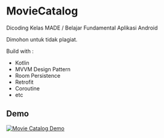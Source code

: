 # MovieCatalog
Dicoding Kelas MADE / Belajar Fundamental Aplikasi Android

Dimohon untuk tidak plagiat.

Build with :
- Kotlin
- MVVM Design Pattern
- Room Persistence
- Retrofit
- Coroutine
- etc

## Demo
[![Movie Catalog Demo](https://thumbs.gfycat.com/SpeedyChiefLeopard-size_restricted.gif)](https://gfycat.com/speedychiefleopard-android-kotlin)
